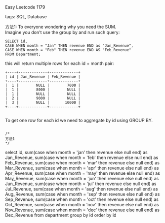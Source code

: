 
Easy Leetcode 1179

tags: SQL, Database

方法1:
To everyone wondering why you need the SUM.  
Imagine you don't use the group by and run such query:

```
SELECT id,
CASE WHEN month = "Jan" THEN revenue END as "Jan_Revenue",
CASE WHEN month = "Feb" THEN revenue END AS "Feb_Revenue"
FROM Department;

```

this will return multiple rows for each id + month pair:

```
+----+-------------+-------------+
| id | Jan_Revenue | Feb_Revenue |
+----+-------------+-------------+
|  1 |        NULL |        7000 |
|  1 |        8000 |        NULL |
|  1 |        NULL |        NULL |
|  2 |        9000 |        NULL |
|  3 |        NULL |       10000 |
+----+-------------+-------------+


```

To get one row for each id we need to aggregate by id using GROUP BY.


```

/*
方法1
*/
```
select id, 
    sum(case when month = 'jan' then revenue else null end) as Jan_Revenue,
    sum(case when month = 'feb' then revenue else null end) as Feb_Revenue,
    sum(case when month = 'mar' then revenue else null end) as Mar_Revenue,
    sum(case when month = 'apr' then revenue else null end) as Apr_Revenue,
    sum(case when month = 'may' then revenue else null end) as May_Revenue,
    sum(case when month = 'jun' then revenue else null end) as Jun_Revenue,
    sum(case when month = 'jul' then revenue else null end) as Jul_Revenue,
    sum(case when month = 'aug' then revenue else null end) as Aug_Revenue,
    sum(case when month = 'sep' then revenue else null end) as Sep_Revenue,
    sum(case when month = 'oct' then revenue else null end) as Oct_Revenue,
    sum(case when month = 'nov' then revenue else null end) as Nov_Revenue,
    sum(case when month = 'dec' then revenue else null end) as Dec_Revenue
from department
group by id
order by id

```





